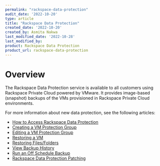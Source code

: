 ```yaml
---
permalink: "rackspace-data-protection"
audit_date: '2022-10-20'
type: article
title: "Rackspace Data Protection"
created_date: '2022-10-20'
created_by: Asmita Nakwa
last_modified_date: '2022-10-28'
last_modified_by: 
product: Rackspace Data Protection
product_url: rackspace-data-protection
---
```


# Overview
The Rackspace Data Protection service is available to all customers using Rackspace Private Cloud powered by VMware. It provides image-based (snapshot) backups of the VMs provisioned in Rackspace Private Cloud environments.

For more information about new data protection, see the following articles:
- [How to Access Rackspace Data Protection](/support/how-to/access-data-protection)
- [Creating a VM Protection Group](/support/how-to/create-vm-protection-group)
- [Editing a VM Protection Group](/support/how-to/edit-vm-protection-group)
- [Restoring a VM](/support/how-to/restore-vm)
- [Restoring Files/Folders](/support/how-to/restore-files-folders)
- [View Backup History](/support/how-to/view-backup-history)
- [Run an Off Schedule Backup](/support/how-to/run-off-schedule-backup)
- [Rackspace Data Protection Patching](/support/how-to/data-protection-patching)